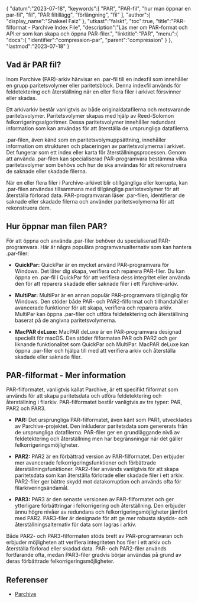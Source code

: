 {
"datum":"2023-07-18",
   "keywords":[
"PAR",
"PAR-fil",
"hur man öppnar en par-fil",
"fil",
"PAR filtillägg",
"förlängning",
"fil"
],
   "author":{
"display_name":"Shakeel Faiz"
},
"utkast":"falskt",
"toc":true,
"title":"PAR-filformat - Parchive Index File",
   "description":"Läs mer om PAR-format och API:er som kan skapa och öppna PAR-filer.",
"linktitle":"PAR",
   "menu":{
      "docs":{
         "identifier":"compression-par",
         "parent":"compression"
}
},
"lastmod":"2023-07-18"
}

## Vad är PAR fil?

Inom Parchive (PAR)-arkiv hänvisar en .par-fil till en indexfil som innehåller en grupp paritetsvolymer eller paritetsblock. Denna indexfil används för feldetektering och återställning när en eller flera filer i arkivet försvinner eller skadas.

Ett arkivarkiv består vanligtvis av både originaldatafilerna och motsvarande paritetsvolymer. Paritetsvolymer skapas med hjälp av Reed-Solomon felkorrigeringsalgoritmer. Dessa paritetsvolymer innehåller redundant information som kan användas för att återställa de ursprungliga datafilerna.

.par-filen, även känd som en paritetsvolymuppsättning, innehåller information om strukturen och placeringen av paritetsvolymerna i arkivet. Det fungerar som ett index eller karta för återställningsprocessen. Genom att använda .par-filen kan specialiserad PAR-programvara bestämma vilka paritetsvolymer som behövs och hur de ska användas för att rekonstruera de saknade eller skadade filerna.

När en eller flera filer i Parchive-arkivet blir otillgängliga eller korrupta, kan .par-filen användas tillsammans med tillgängliga paritetsvolymer för att återställa förlorad data. PAR-programvaran läser .par-filen, identifierar de saknade eller skadade filerna och använder paritetsvolymerna för att rekonstruera dem.

## Hur öppnar man filen PAR?

För att öppna och använda .par-filer behöver du specialiserad PAR-programvara. Här är några populära programvarualternativ som kan hantera .par-filer:

- **QuickPar:** QuickPar är en mycket använd PAR-programvara för Windows. Det låter dig skapa, verifiera och reparera PAR-filer. Du kan öppna en .par-fil i QuickPar för att verifiera dess integritet eller använda den för att reparera skadade eller saknade filer i ett Parchive-arkiv.

- **MultiPar:** MultiPar är en annan populär PAR-programvara tillgänglig för Windows. Den stöder både PAR- och PAR2-filformat och tillhandahåller avancerade funktioner för att skapa, verifiera och reparera arkiv. MultiPar kan öppna .par-filer och utföra feldetektering och återställning baserat på de angivna paritetsvolymerna.

- **MacPAR deLuxe:** MacPAR deLuxe är en PAR-programvara designad speciellt för macOS. Den stöder filformaten PAR och PAR2 och ger liknande funktionalitet som QuickPar och MultiPar. MacPAR deLuxe kan öppna .par-filer och hjälpa till med att verifiera arkiv och återställa skadade eller saknade filer.

## PAR-filformat - Mer information

PAR-filformatet, vanligtvis kallat Parchive, är ett specifikt filformat som används för att skapa paritetsdata och utföra feldetektering och återställning i filarkiv. PAR-filformatet består vanligtvis av tre typer: PAR, PAR2 och PAR3.

- **PAR:** Det ursprungliga PAR-filformatet, även känt som PAR1, utvecklades av Parchive-projektet. Den inkluderar paritetsdata som genererats från de ursprungliga datafilerna. PAR-filer ger en grundläggande nivå av feldetektering och återställning men har begränsningar när det gäller felkorrigeringsmöjligheter.

- **PAR2:** PAR2 är en förbättrad version av PAR-filformatet. Den erbjuder mer avancerade felkorrigeringsfunktioner och förbättrade återställningsfunktioner. PAR2-filer används vanligtvis för att skapa paritetsdata som kan återställa förlorade eller skadade filer i ett arkiv. PAR2-filer ger bättre skydd mot datakorruption och används ofta för filarkiveringsändamål.

- **PAR3:** PAR3 är den senaste versionen av PAR-filformatet och ger ytterligare förbättringar i felkorrigering och återställning. Den erbjuder ännu högre nivåer av redundans och felkorrigeringsmöjligheter jämfört med PAR2. PAR3-filer är designade för att ge mer robusta skydds- och återställningsalternativ för data som lagras i arkiv.

Både PAR2- och PAR3-filformaten stöds brett av PAR-programvaran och erbjuder möjligheten att verifiera integriteten hos filer i ett arkiv och återställa förlorad eller skadad data. PAR- och PAR2-filer används fortfarande ofta, medan PAR3-filer gradvis börjar användas på grund av deras förbättrade felkorrigeringsmöjligheter.

## Referenser
* [Parchive](https://en.wikipedia.org/wiki/Parchive)

